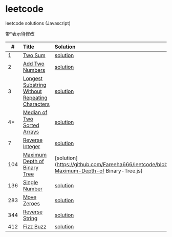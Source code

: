 # leetcode
leetcode solutions (Javascript)

带*表示待修改

| #             | Title           | Solution  | Difficulty |
| ------------- |:-------------   | :---------| :----------|
| 1      | [Two Sum](https://leetcode.com/problems/two-sum/?tab=Description) | [solution](https://github.com/Fareeha666/leetcode/blob/master/1-Two-Sum.js) | Easy |
|2       | [Add Two Numbers](https://leetcode.com/problems/add-two-numbers/?tab=Description) | [solution](https://github.com/Fareeha666/leetcode/blob/master/2-Add-Two-Numbers.js) | Medium |
|3       | [Longest Substring Without Repeating Characters](https://leetcode.com/problems/longest-substring-without-repeating-characters/#/description) | [solution](https://github.com/Fareeha666/leetcode/blob/master/3-Longest-Substring-Without-Repeating-Characters.js) | Medium |
|4*      | [Median of Two Sorted Arrays](https://leetcode.com/problems/median-of-two-sorted-arrays/#/description) | [solution](https://github.com/Fareeha666/leetcode/blob/master/4-Median-of-Two-Sorted-Arrays.js) |Hard|
|7       | [Reverse Integer](https://leetcode.com/problems/reverse-integer/#/description) | [solution](https://github.com/Fareeha666/leetcode/blob/master/7-Reverse-Integer.js) | Easy |
|104     | [Maximum Depth of Binary Tree](https://leetcode.com/problems/maximum-depth-of-binary-tree/#/description) | [solution](https://github.com/Fareeha666/leetcode/blob/master/104-Maximum-Depth-of Binary-Tree.js) | Easy |
|136     | [Single Number](https://leetcode.com/problems/single-number/#/description) | [solution](https://github.com/Fareeha666/leetcode/blob/master/136-Single-Number.js) | Easy |
|283     | [Move Zeroes](https://leetcode.com/problems/move-zeroes/#/description) | [solution](https://github.com/Fareeha666/leetcode/blob/master/283-Move-Zeroes.js) | Easy |
|344     | [Reverse String](https://leetcode.com/problems/reverse-string/#/description) | [solution](https://github.com/Fareeha666/leetcode/blob/master/344-Reverse-String.js) | Easy |
|412     | [Fizz Buzz](https://leetcode.com/problems/fizz-buzz/#/description) | [solution](https://github.com/Fareeha666/leetcode/blob/master/412-Fizz-Buzz.js) | Easy |